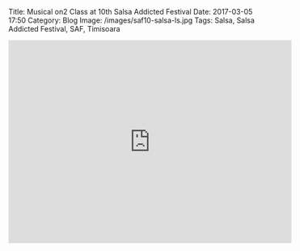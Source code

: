 Title: Musical on2 Class at 10th Salsa Addicted Festival
Date: 2017-03-05 17:50
Category: Blog
Image: /images/saf10-salsa-ls.jpg
Tags: Salsa, Salsa Addicted Festival, SAF, Timisoara

<iframe src="https://www.facebook.com/plugins/video.php?href=https%3A%2F%2Fwww.facebook.com%2FAireDanceCompany%2Fvideos%2F1056459414458129%2F&show_text=1&width=560" width="560" height="401" style="border:none;overflow:hidden" scrolling="no" frameborder="0" allowTransparency="true"></iframe>
